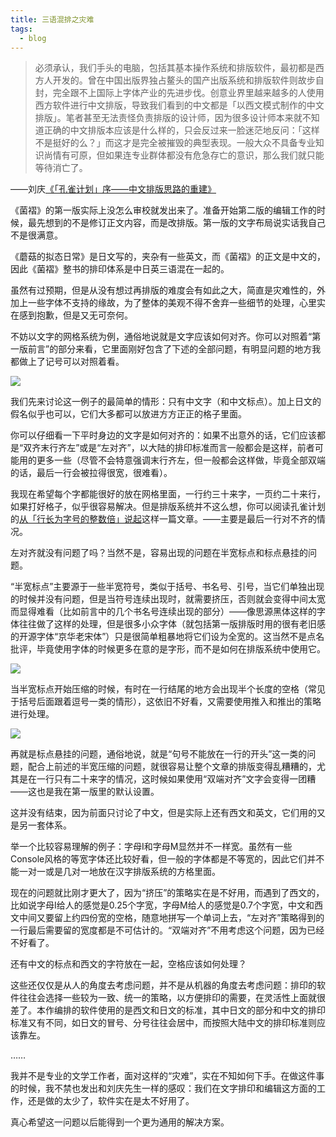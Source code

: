 ```yaml
---
title: 三语混排之灾难
tags:
  - blog
---
```

> 必须承认，我们手头的电脑，包括其基本操作系统和排版软件，最初都是西方人开发的。曾在中国出版界独占鳌头的国产出版系统和排版软件则故步自封，完全跟不上国际上字体产业的先进步伐。创意业界里越来越多的人使用西方软件进行中文排版，导致我们看到的中文都是「以西文模式制作的中文排版」。笔者甚至无法责怪负责排版的设计师，因为很多设计师本来就不知道正确的中文排版本应该是什么样的，只会反过来一脸迷茫地反问：「这样不是挺好的么？」而这才是完全被摧毁的典型表现。一般大众不具备专业知识尚情有可原，但如果连专业群体都没有危急存亡的意识，那么我们就只能等待消亡了。
> 
 ——刘庆[《「孔雀计划」序——中文排版思路的重建》](https://www.thetype.com/2019/02/12498/)

《菌褶》的第一版实际上没怎么审校就发出来了。准备开始第二版的编辑工作的时候，最先想到的不是修订正文内容，而是改排版。第一版的文字布局说实话我自己不是很满意。

《蘑菇的拟态日常》是日文写的，夹杂有一些英文，而《菌褶》的正文是中文的，因此《菌褶》整书的排印体系是中日英三语混在一起的。

虽然有过预期，但是从没有想过再排版的难度会有如此之大，简直是灾难性的，外加上一些字体不支持的缘故，为了整体的美观不得不舍弃一些细节的处理，心里实在感到抱歉，但是又无可奈何。

不妨以文字的网格系统为例，通俗地说就是文字应该如何对齐。你可以对照着“第一版前言”的部分来看，它里面刚好包含了下述的全部问题，有明显问题的地方我都做上了记号可以对照着看。

![](/diet/assets/images/lamella-01.png)

我们先来讨论这一例子的最简单的情形：只有中文字（和中文标点）。加上日文的假名似乎也可以，它们大多都可以放进方方正正的格子里面。

你可以仔细看一下平时身边的文字是如何对齐的：如果不出意外的话，它们应该都是“双齐末行齐左”或是“左对齐”，以大陆的排印标准而言一般都会是这样，前者可能用的更多一些（尽管不会特意强调末行齐左，但一般都会这样做，毕竟全部双端的话，最后一行会被拉得很宽，很难看）。

我现在希望每个字都能很好的放在网格里面，一行约三十来字，一页约二十来行，如果打好格子，似乎很容易解决。但是排版系统并不这么想，你可以阅读孔雀计划的[从「行长为字号的整数倍」说起](https://www.thetype.com/2017/07/12513/)这样一篇文章。——主要是最后一行对不齐的情况。

左对齐就没有问题了吗？当然不是，容易出现的问题在半宽标点和标点悬挂的问题。

“半宽标点”主要源于一些半宽符号，类似于括号、书名号、引号，当它们单独出现的时候并没有问题，但是当符号连续出现时，就需要挤压，否则就会变得中间太宽而显得难看（比如前言中的几个书名号连续出现的部分）——像思源黑体这样的字体往往做了这样的处理，但是很多小众字体（就包括第一版排版时用的很有老旧感的开源字体“京华老宋体”）只是很简单粗暴地将它们设为全宽的。这当然不是点名批评，毕竟使用字体的时候更多在意的是字形，而不是如何在排版系统中使用它。

![](/diet/assets/images/lamella-02.png)

当半宽标点开始压缩的时候，有时在一行结尾的地方会出现半个长度的空格（常见于括号后面跟着逗号一类的情形），这依旧不好看，又需要使用推入和推出的策略进行处理。

![](/diet/assets/images/lamella-03.png)

再就是标点悬挂的问题，通俗地说，就是“句号不能放在一行的开头”这一类的问题，配合上前述的半宽压缩的问题，就很容易让整个文章的排版变得乱糟糟的，尤其是在一行只有二十来字的情况，这时候如果使用“双端对齐”文字会变得一团糟——这也是我在第一版里的默认设置。

这并没有结束，因为前面只讨论了中文，但是实际上还有西文和英文，它们用的又是另一套体系。

举一个比较容易理解的例子：字母I和字母M显然并不一样宽。虽然有一些Console风格的等宽字体还比较好看，但一般的字体都是不等宽的，因此它们并不能一对一或是几对一地放在汉字排版系统的方格里面。

现在的问题就比刚才更大了，因为“挤压”的策略实在是不好用，而遇到了西文的，比如说字母I给人的感觉是0.25个字宽，字母M给人的感觉是0.7个字宽，中文和西文中间又要留上约四份宽的空格，随意地拼写一个单词上去，“左对齐”策略得到的一行最后需要留的宽度都是不可估计的。“双端对齐”不用考虑这个问题，因为已经不好看了。

还有中文的标点和西文的字符放在一起，空格应该如何处理？

这些还仅仅是从人的角度去考虑问题，并不是从机器的角度去考虑问题：排印的软件往往会选择一些较为一致、统一的策略，以方便排印的需要，在灵活性上面就很差了。本作编排的软件使用的是西文和日文的标准，其中日文的部分和中文的排印标准又有不同，如日文的冒号、分号往往会居中，而按照大陆中文的排印标准则应该靠左。

……

我并不是专业的文学工作者，面对这样的“灾难”，实在不知如何下手。在做这件事的时候，我不禁也发出和刘庆先生一样的感叹：我们在文字排印和编辑这方面的工作，还是做的太少了，软件实在是太不好用了。

真心希望这一问题以后能得到一个更为通用的解决方案。